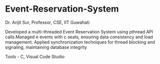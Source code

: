 # Event-Reservation-System
Dr. Arijit Sur, Professor, CSE, IIT Guwahati

Developed a multi-threaded Event Reservation System using pthread API calls.Managed e events with c seats,
ensuring data consistency and load management. Applied synchronization techniques for thread blocking and signaling, maintaining database integrity

Tools - C, Visual Code Studio
